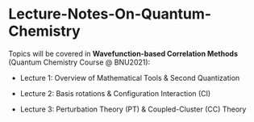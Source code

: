 # Lecture-Notes-On-Quantum-Chemistry

Topics will be covered in **Wavefunction-based Correlation Methods** (Quantum Chemistry Course @ BNU2021):

* Lecture 1: Overview of Mathematical Tools & Second Quantization

* Lecture 2: Basis rotations & Configuration Interaction (CI)

* Lecture 3: Perturbation Theory (PT) & Coupled-Cluster (CC) Theory
